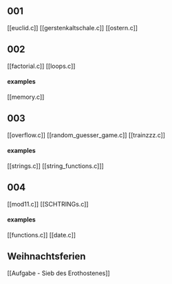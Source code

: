 
## 001
[[euclid.c]]
[[gerstenkaltschale.c]]
[[ostern.c]]

## 002
[[factorial.c]]
[[loops.c]]

#### examples
[[memory.c]]


## 003
[[overflow.c]]
[[random_guesser_game.c]]
[[trainzzz.c]]

#### examples
[[strings.c]]
[[string_functions.c]]]

## 004
[[mod11.c]]
[[SCHTRINGs.c]]

#### examples
[[functions.c]]
[[date.c]]


## Weihnachtsferien
[[Aufgabe - Sieb des Erothostenes]]

